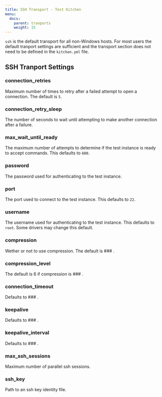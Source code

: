 ```yaml
---
title: SSH Transport - Test Kitchen
menu:
  docs:
    parent: tranports
    weight: 15
---
```


`ssh` is the default transport for all non-Windows hosts. For most users the default tranport settings are sufficient and the transport section does not need to be defined in the `kitchen.yml` file.

## SSH Tranport Settings

### connection_retries

Maximum number of times to retry after a failed attempt to open a connection. The default is `5`.

### connection_retry_sleep

The number of seconds to wait until attempting to make another connection after a failure.

### max_wait_until_ready

The maximum number of attempts to determine if the test instance is ready to accept commands. This defaults to `600`.

### password

The password used for authenticating to the test instance.

### port

The port used to connect to the test instance. This defaults to `22`.

### username

The username used for authenticating to the test instance. This defaults to `root`. Some drivers may change this default.

### compression

Wether or not to use compression. The default is ### .

### compression_level

The default is 6 if compression is ### .

### connection_timeout

Defaults to ### .

### keepalive

Defaults to ### .

###  keepalive_interval

Defaults to ### .

### max_ssh_sessions

Maximum number of parallel ssh sessions.

### ssh_key

Path to an ssh key identity file.
